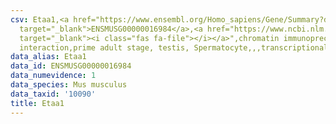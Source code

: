 ```yaml
---
csv: Etaa1,<a href="https://www.ensembl.org/Homo_sapiens/Gene/Summary?db=core;g=ENSMUSG00000016984"
  target="_blank">ENSMUSG00000016984</a>,<a href="https://www.ncbi.nlm.nih.gov/pubmed/25450459"
  target="_blank"><i class="fas fa-file"></i></a>",chromatin immunoprecipitation assay,direct
  interaction,prime adult stage, testis, Spermatocyte,,,transcriptional regulation,
data_alias: Etaa1
data_id: ENSMUSG00000016984
data_numevidence: 1
data_species: Mus musculus
data_taxid: '10090'
title: Etaa1
---
```

